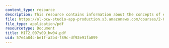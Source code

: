 ```yaml
---
content_type: resource
description: This resource contains information about the concepts of exam.
file: https://ol-ocw-studio-app-production.s3.amazonaws.com/courses/2-007-design-and-manufacturing-i-spring-2009/57e4a84cbe1fa2b4f89cdf92e91fa099_MIT2_007s09_hw04.pdf
file_type: application/pdf
resourcetype: Document
title: MIT2_007s09_hw04.pdf
uid: 57e4a84c-be1f-a2b4-f89c-df92e91fa099
---
```

